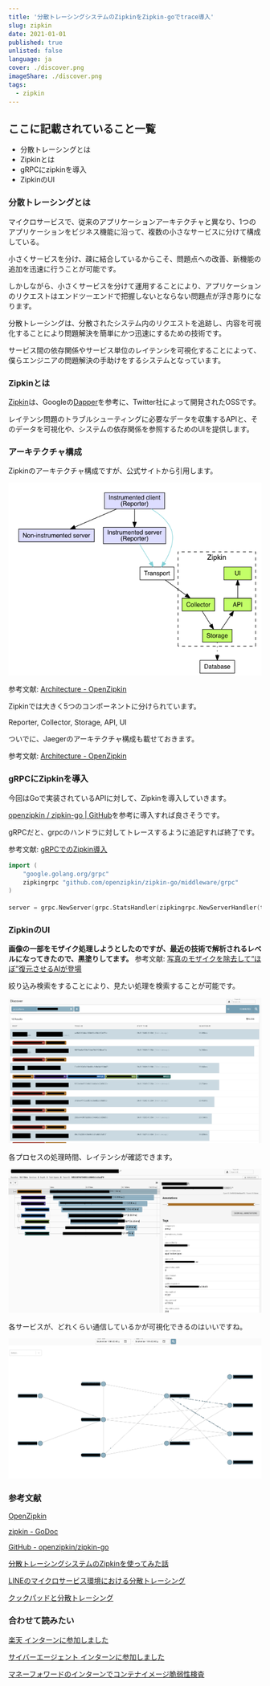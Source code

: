 ```yaml
---
title: '分散トレーシングシステムのZipkinをZipkin-goでtrace導入'
slug: zipkin
date: 2021-01-01
published: true
unlisted: false
language: ja
cover: ./discover.png
imageShare: ./discover.png
tags:
  - zipkin
---
```


## ここに記載されていること一覧

- 分散トレーシングとは
- Zipkinとは
- gRPCにzipkinを導入
- ZipkinのUI

### 分散トレーシングとは

マイクロサービスで、従来のアプリケーションアーキテクチャと異なり、1つのアプリケーションをビジネス機能に沿って、複数の小さなサービスに分けて構成している。

小さくサービスを分け、疎に結合しているからこそ、問題点への改善、新機能の追加を迅速に行うことが可能です。

しかしながら、小さくサービスを分けて運用することにより、アプリケーションのリクエストはエンドツーエンドで把握しないとならない問題点が浮き彫りになります。

分散トレーシングは、分散されたシステム内のリクエストを追跡し、内容を可視化することにより問題解決を簡単にかつ迅速にするための技術です。

サービス間の依存関係やサービス単位のレイテンシを可視化することによって、僕らエンジニアの問題解決の手助けをするシステムとなっています。

### Zipkinとは

[Zipkin](https://github.com/openzipkin/zipkin)は、Googleの[Dapper](https://static.googleusercontent.com/media/research.google.com/ja//pubs/archive/36356.pdf)を参考に、Twitter社によって開発されたOSSです。

レイテンシ問題のトラブルシューティングに必要なデータを収集するAPIと、そのデータを可視化や、システムの依存関係を参照するためのUIを提供します。

### アーキテクチャ構成

Zipkinのアーキテクチャ構成ですが、公式サイトから引用します。

![Zipkin architecture](zipkin-architecture.png)

参考文献: [Architecture - OpenZipkin](https://zipkin.io/pages/architecture.html)

Zipkinでは大きく5つのコンポーネントに分けられています。

Reporter, Collector, Storage, API, UI

ついでに、Jaegerのアーキテクチャ構成も載せておきます。

参考文献: [Architecture - OpenZipkin](https://www.jaegertracing.io/docs/1.18/architecture/)

### gRPCにZipkinを導入

今回はGoで実装されているAPIに対して、Zipkinを導入していきます。

[openzipkin / zipkin-go | GitHub](https://github.com/openzipkin/zipkin-go)を参考に導入すれば良さそうです。

gRPCだと、grpcのハンドラに対してトレースするように追記すれば終了です。

参考文献: [gRPCでのZipkin導入](https://github.com/openzipkin/zipkin-go#grpc)

```go
import (
	"google.golang.org/grpc"
	zipkingrpc "github.com/openzipkin/zipkin-go/middleware/grpc"
)

server = grpc.NewServer(grpc.StatsHandler(zipkingrpc.NewServerHandler(tracer)))
```

### ZipkinのUI

**画像の一部をモザイク処理しようとしたのですが、最近の技術で解析されるレベルになってきたので、黒塗りしてます。** 参考文献: [写真のモザイクを除去して“ほぼ”復元させるAIが登場](https://ampmedia.jp/2020/06/29/ledge-ai-93/)

絞り込み検索をすることにより、見たい処理を検索することが可能です。

![find trace](discover.png)

各プロセスの処理時間、レイテンシが確認できます。

![process latency](latency.png)

各サービスが、どれくらい通信しているかが可視化できるのはいいですね。

![Zipkin grpah](graph.png)

### 参考文献

[OpenZipkin](https://zipkin.io/)

[zipkin - GoDoc](https://godoc.org/github.com/openzipkin/zipkin-go)

[GitHub - openzipkin/zipkin-go](https://github.com/openzipkin/zipkin-go)

[分散トレーシングシステムのZipkinを使ってみた話](https://qiita.com/miya10kei/items/2532b80fcd8d19eb2e75)

[LINEのマイクロサービス環境における分散トレーシング](https://engineering.linecorp.com/ja/blog/distributed-tracing-line-microservice-environment/)

[クックパッドと分散トレーシング](https://techlife.cookpad.com/entry/2017/09/06/115710)

### 合わせて読みたい

[楽天 インターンに参加しました](https://yoshikawa.dev/rakuten-intern)

[サイバーエージェント インターンに参加しました](https://yoshikawa.dev/cyberagent-intern)

[マネーフォワードのインターンでコンテナイメージ脆弱性検査](https://yoshikawa.dev/moneyforward-intern)